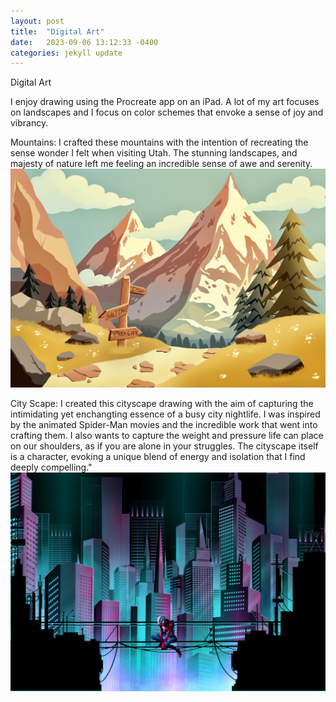 ```yaml
---
layout: post
title:  "Digital Art"
date:   2023-09-06 13:12:33 -0400
categories: jekyll update
---
```

Digital Art


I enjoy drawing using the Procreate app on an iPad. A lot of my art focuses
on landscapes and I focus on color schemes that envoke a sense of joy and
vibrancy. 


Mountains: I crafted these mountains with the intention of recreating the
sense wonder I felt when visiting Utah. The stunning 
landscapes, and majesty of nature left me feeling an incredible sense 
of awe and serenity.
![drawing of mountains](/assets/images/mountains.JPG)


City Scape: 
I created this cityscape drawing with the aim 
of capturing the intimidating yet enchangting essence of a busy 
city nightlife. I was inspired by the animated Spider-Man movies and 
the incredible work that went into crafting them. 
I also wants to capture the weight and pressure life can place on our
shoulders, as if you are alone in your struggles. 
The cityscape itself is a character, evoking a unique blend of energy and 
isolation that I find deeply compelling."
![drawing of cityscape](/assets/images/cityscape.jpg)

